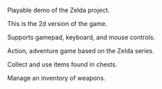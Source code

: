 Playable demo of the Zelda project.

This is the 2d version of the game.

Supports gamepad, keyboard, and mouse controls.

Action, adventure game based on the Zelda series.

Collect and use items found in chests.

Manage an inventory of weapons.
